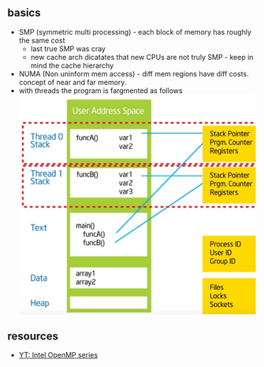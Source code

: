 ## basics
* SMP (symmetric multi processing) - each block of memory has roughly the same cost
  * last true SMP was cray
  * new cache arch dicatates that new CPUs are not truly SMP - keep in mind the cache hierarchy
* NUMA (Non uninform mem access) - diff mem regions have diff costs. concept of near and far memory.
* with threads the program is fargmented as follows
![Alt text](image.png)


## resources
* [YT: Intel OpenMP series](https://www.youtube.com/playlist?list=PLLX-Q6B8xqZ8n8bwjGdzBJ25X2utwnoEG)